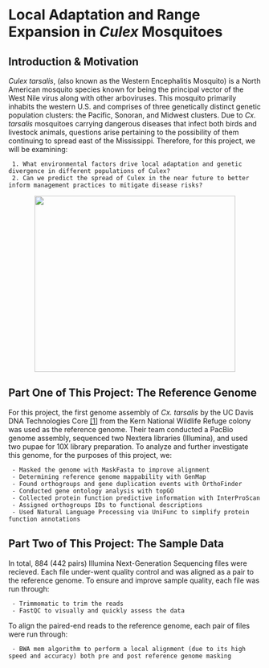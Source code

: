 # Local Adaptation and Range Expansion in *Culex* Mosquitoes

## Introduction & Motivation
*Culex tarsalis*, (also known as the Western Encephalitis Mosquito) is a North American mosquito species known for being the principal vector of the West Nile virus along with other arboviruses. This mosquito primarily inhabits the western U.S. and comprises of three genetically distinct genetic population clusters: the Pacific, Sonoran, and Midwest clusters. Due to *Cx. tarsalis* mosquitoes carrying dangerous diseases that infect both birds and livestock animals, questions arise pertaining to the possibility of them continuing to spread east of the Mississippi. Therefore, for this project, we will be examining:

     1. What environmental factors drive local adaptation and genetic divergence in different populations of Culex?
     2. Can we predict the spread of Culex in the near future to better inform management practices to mitigate disease risks?
     
<p align="center">
<img src="https://user-images.githubusercontent.com/97530809/155350986-35c19f43-21f5-4962-86a7-393d43c75888.png" width="400" height="350">
  </p>
 
## Part One of This Project: The Reference Genome
For this project, the first genome assembly of *Cx. tarsalis* by the UC Davis DNA Technologies Core [[1]](https://academic.oup.com/g3journal/article/11/2/jkaa063/6080661) from the Kern National Wildlife Refuge colony was used as the reference genome. Their team conducted a PacBio genome assembly, sequenced two Nextera libraries (Illumina), and used two pupae for 10X library preparation. To analyze and further investigate this genome, for the purposes of this project, we:

     - Masked the genome with MaskFasta to improve alignment
     - Determining reference genome mappability with GenMap
     - Found orthogroups and gene duplication events with OrthoFinder
     - Conducted gene ontology analysis with topGO
     - Collected protein function predictive information with InterProScan
     - Assigned orthogroups IDs to functional descriptions
     - Used Natural Language Processing via UniFunc to simplify protein function annotations

## Part Two of This Project: The Sample Data
In total, 884 (442 pairs) Illumina Next-Generation Sequencing files were recieved. Each file under-went quality control and was aligned as a pair to the reference genome. To ensure and improve sample quality, each file was run through:

     - Trimmomatic to trim the reads
     - FastQC to visually and quickly assess the data

To align the paired-end reads to the reference genome, each pair of files were run through:

     - BWA mem algorithm to perform a local alignment (due to its high speed and accuracy) both pre and post reference genome masking
